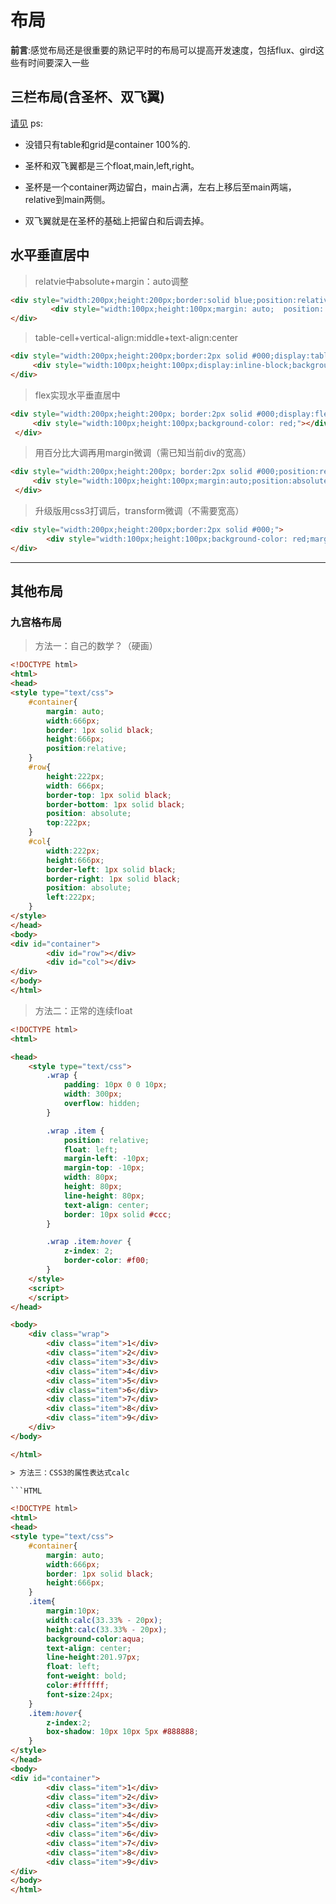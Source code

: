 # 布局

__前言__:感觉布局还是很重要的熟记平时的布局可以提高开发速度，包括flux、gird这些有时间要深入一些

## 三栏布局(含圣杯、双飞翼)

[请见](https://blog.csdn.net/jikexueyuan5555/article/details/81078052)
ps:

* 没错只有table和grid是container 100%的.

* 圣杯和双飞翼都是三个float,main,left,right。

* 圣杯是一个container两边留白，main占满，左右上移后至main两端，relative到main两侧。

* 双飞翼就是在圣杯的基础上把留白和后调去掉。

## 水平垂直居中

> relatvie中absolute+margin：auto调整

```HTML
<div style="width:200px;height:200px;border:solid blue;position:relative;">
         <div style="width:100px;height:100px;margin: auto;  position: absolute;  top: 0; left: 0; bottom: 0; right: 0; background: red;"></div>
</div>
```

>table-cell+vertical-align:middle+text-align:center

```HTML
<div style="width:200px;height:200px;border:2px solid #000;display:table-cell;vertical-align:middle;text-align: center;">
     <div style="width:100px;height:100px;display:inline-block;background-color: red;"></div>
</div>
```

>flex实现水平垂直居中

```HTML
<div style="width:200px;height:200px; border:2px solid #000;display:flex;justify-content:center;align-items:center;">
     <div style="width:100px;height:100px;background-color: red;"></div>
 </div>
```

>用百分比大调再用margin微调（需已知当前div的宽高）

```HTML
<div style="width:200px;height:200px; border:2px solid #000;position:relative;">
     <div style="width:100px;height:100px;margin:auto;position:absolute;left:50%;top:50%;margin-left: -50px;margin-top:-50px;background-color: red;"></div>
 </div>
```

>升级版用css3打调后，transform微调（不需要宽高）

```HTML
<div style="width:200px;height:200px;border:2px solid #000;">
        <div style="width:100px;height:100px;background-color: red;margin-top: 50%;margin-left: 50%;transform: translate(-50%,-50%)"></div>
</div>
```

-----

## 其他布局

### 九宫格布局

>方法一：自己的数学？（硬画）

```HTML
<!DOCTYPE html>  
<html>  
<head>  
<style type="text/css">
    #container{
        margin: auto;
        width:666px;
        border: 1px solid black;
        height:666px;
        position:relative;
    }
    #row{
        height:222px;
        width: 666px;
        border-top: 1px solid black;
        border-bottom: 1px solid black;
        position: absolute;
        top:222px;
    }
    #col{
        width:222px;
        height:666px;
        border-left: 1px solid black;
        border-right: 1px solid black;
        position: absolute;
        left:222px;
    }
</style>
</head>  
<body>  
<div id="container">
        <div id="row"></div>
        <div id="col"></div>
</div>
</body>  
</html>
```

>方法二：正常的连续float

```HTML
<!DOCTYPE html>
<html>

<head>
    <style type="text/css">
        .wrap {
            padding: 10px 0 0 10px;
            width: 300px;
            overflow: hidden;
        }

        .wrap .item {
            position: relative;
            float: left;
            margin-left: -10px;
            margin-top: -10px;
            width: 80px;
            height: 80px;
            line-height: 80px;
            text-align: center;
            border: 10px solid #ccc;
        }

        .wrap .item:hover {
            z-index: 2;
            border-color: #f00;
        }
    </style>
    <script>
    </script>
</head>

<body>
    <div class="wrap">
        <div class="item">1</div>
        <div class="item">2</div>
        <div class="item">3</div>
        <div class="item">4</div>
        <div class="item">5</div>
        <div class="item">6</div>
        <div class="item">7</div>
        <div class="item">8</div>
        <div class="item">9</div>
    </div>
</body>

</html>

> 方法三：CSS3的属性表达式calc

```HTML

<!DOCTYPE html>  
<html>  
<head>  
<style type="text/css">
    #container{
        margin: auto;
        width:666px;
        border: 1px solid black;
        height:666px;
    }
    .item{
        margin:10px;
        width:calc(33.33% - 20px);
        height:calc(33.33% - 20px);
        background-color:aqua;
        text-align: center;
        line-height:201.97px;
        float: left;
        font-weight: bold;
        color:#ffffff;
        font-size:24px;
    }
    .item:hover{
        z-index:2;
        box-shadow: 10px 10px 5px #888888;
    }
</style>
</head>  
<body>  
<div id="container">
        <div class="item">1</div>
        <div class="item">2</div>
        <div class="item">3</div>
        <div class="item">4</div>
        <div class="item">5</div>
        <div class="item">6</div>
        <div class="item">7</div>
        <div class="item">8</div>
        <div class="item">9</div>
</div>
</body>  
</html>

```
